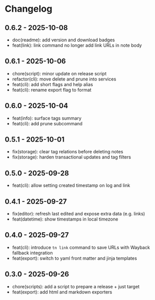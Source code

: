# Changelog

## 0.6.2 - 2025-10-08

- doc(readme): add version and download badges
- feat(link): link command no longer add link URLs in note body

## 0.6.1 - 2025-10-06

- chore(script): minor update on release script
- refactor(cli): move delete and prune into services
- feat(cli): add short flags and help alias
- feat(cli): rename export flag to format

## 0.6.0 - 2025-10-04

- feat(info): surface tags summary
- feat(cli): add prune subcommand

## 0.5.1 - 2025-10-01

- fix(storage): clear tag relations before deleting notes
- fix(storage): harden transactional updates and tag filters

## 0.5.0 - 2025-09-28

- feat(cli): allow setting created timestamp on log and link
## 0.4.1 - 2025-09-27

- fix(editor): refresh last edited and expose extra data (e.g. links)
- feat(datetime): show timestamps in local timezone

## 0.4.0 - 2025-09-27

- feat(cli): introduce `tn link` command to save URLs with Wayback fallback integration
- feat(export): switch to yaml front matter and jinja templates

## 0.3.0 - 2025-09-26

- chore(scripts): add a script to prepare a release + just target
- feat(export): add html and markdown exporters
